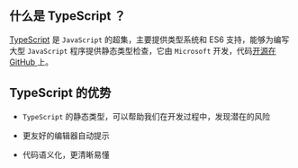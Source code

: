 ## 什么是 TypeScript ？

[TypeScript](https://www.typescriptlang.org/) 是 `JavaScript` 的超集，主要提供类型系统和 ES6 支持，能够为编写大型 `JavaScript` 程序提供静态类型检查，它由 `Microsoft` 开发，代码[开源在 GitHub ](https://github.com/Microsoft/TypeScript)上。

## TypeScript 的优势

-   `TypeScript` 的静态类型，可以帮助我们在开发过程中，发现潜在的风险

-   更友好的编辑器自动提示

-   代码语义化，更清晰易懂
